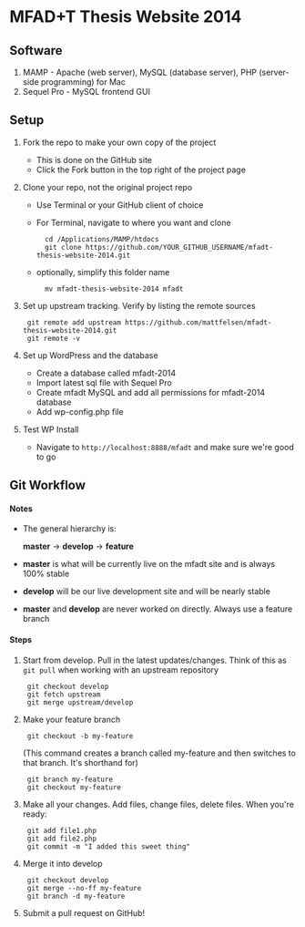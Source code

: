 MFAD+T Thesis Website 2014
=========================

## Software
1. MAMP - Apache (web server), MySQL (database server), PHP (server-side programming) for Mac
2. Sequel Pro - MySQL frontend GUI

## Setup

1. Fork the repo to make your own copy of the project
	- This is done on the GitHub site
	- Click the Fork button in the top right of the project page

2. Clone your repo, not the original project repo
	- Use Terminal or your GitHub client of choice
	- For Terminal, navigate to where you want and clone

			cd /Applications/MAMP/htdocs
			git clone https://github.com/YOUR_GITHUB_USERNAME/mfadt-thesis-website-2014.git

	- optionally, simplify this folder name

			mv mfadt-thesis-website-2014 mfadt

3. Set up upstream tracking. Verify by listing the remote sources

		git remote add upstream https://github.com/mattfelsen/mfadt-thesis-website-2014.git
		git remote -v

4. Set up WordPress and the database
	- Create a database called mfadt-2014
	- Import latest sql file with Sequel Pro
	- Create mfadt MySQL and add all permissions for mfadt-2014 database
	- Add wp-config.php file

5. Test WP Install
	- Navigate to `http://localhost:8888/mfadt` and make sure we're good to go


## Git Workflow
#### Notes
- The general hierarchy is:

	**master** -> **develop** -> **feature**

- **master** is what will be currently live on the mfadt site and is always 100% stable
- **develop** will be our live development site and will be nearly stable
- **master** and **develop** are never worked on directly. Always use a feature branch

#### Steps
1. Start from develop. Pull in the latest updates/changes. Think of this as `git pull` when working with an upstream repository

		git checkout develop
		git fetch upstream
		git merge upstream/develop

2. Make your feature branch

		git checkout -b my-feature
		
	(This command creates a branch called my-feature and then switches to that branch. It's shorthand for)
	
		git branch my-feature
		git checkout my-feature

3. Make all your changes. Add files, change files, delete files. When you're ready:

		git add file1.php
		git add file2.php
		git commit -m "I added this sweet thing"

4. Merge it into develop

		git checkout develop
		git merge --no-ff my-feature
		git branch -d my-feature

5. Submit a pull request on GitHub!